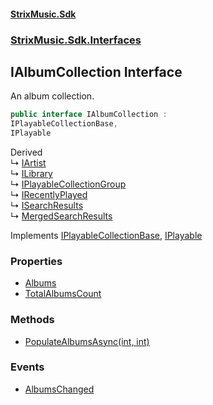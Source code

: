 #### [StrixMusic.Sdk](./index.md 'index')
### [StrixMusic.Sdk.Interfaces](./StrixMusic-Sdk-Interfaces.md 'StrixMusic.Sdk.Interfaces')
## IAlbumCollection Interface
An album collection.  
```csharp
public interface IAlbumCollection :
IPlayableCollectionBase,
IPlayable
```
Derived  
&#8627; [IArtist](./StrixMusic-Sdk-Interfaces-IArtist.md 'StrixMusic.Sdk.Interfaces.IArtist')  
&#8627; [ILibrary](./StrixMusic-Sdk-Interfaces-ILibrary.md 'StrixMusic.Sdk.Interfaces.ILibrary')  
&#8627; [IPlayableCollectionGroup](./StrixMusic-Sdk-Interfaces-IPlayableCollectionGroup.md 'StrixMusic.Sdk.Interfaces.IPlayableCollectionGroup')  
&#8627; [IRecentlyPlayed](./StrixMusic-Sdk-Interfaces-IRecentlyPlayed.md 'StrixMusic.Sdk.Interfaces.IRecentlyPlayed')  
&#8627; [ISearchResults](./StrixMusic-Sdk-Interfaces-ISearchResults.md 'StrixMusic.Sdk.Interfaces.ISearchResults')  
&#8627; [MergedSearchResults](./StrixMusic-Sdk-MergedWrappers-MergedSearchResults.md 'StrixMusic.Sdk.MergedWrappers.MergedSearchResults')  

Implements [IPlayableCollectionBase](./StrixMusic-Sdk-Interfaces-IPlayableCollectionBase.md 'StrixMusic.Sdk.Interfaces.IPlayableCollectionBase'), [IPlayable](./StrixMusic-Sdk-Interfaces-IPlayable.md 'StrixMusic.Sdk.Interfaces.IPlayable')  
### Properties
- [Albums](./StrixMusic-Sdk-Interfaces-IAlbumCollection-Albums.md 'StrixMusic.Sdk.Interfaces.IAlbumCollection.Albums')
- [TotalAlbumsCount](./StrixMusic-Sdk-Interfaces-IAlbumCollection-TotalAlbumsCount.md 'StrixMusic.Sdk.Interfaces.IAlbumCollection.TotalAlbumsCount')
### Methods
- [PopulateAlbumsAsync(int, int)](./StrixMusic-Sdk-Interfaces-IAlbumCollection-PopulateAlbumsAsync(int_int).md 'StrixMusic.Sdk.Interfaces.IAlbumCollection.PopulateAlbumsAsync(int, int)')
### Events
- [AlbumsChanged](./StrixMusic-Sdk-Interfaces-IAlbumCollection-AlbumsChanged.md 'StrixMusic.Sdk.Interfaces.IAlbumCollection.AlbumsChanged')
